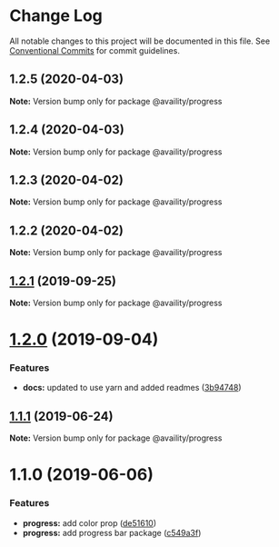 # Change Log

All notable changes to this project will be documented in this file.
See [Conventional Commits](https://conventionalcommits.org) for commit guidelines.

## 1.2.5 (2020-04-03)

**Note:** Version bump only for package @availity/progress





## 1.2.4 (2020-04-03)

**Note:** Version bump only for package @availity/progress





## 1.2.3 (2020-04-02)

**Note:** Version bump only for package @availity/progress





## 1.2.2 (2020-04-02)

**Note:** Version bump only for package @availity/progress





## [1.2.1](https://github.com/Availity/availity-react/compare/@availity/progress@1.2.0...@availity/progress@1.2.1) (2019-09-25)

**Note:** Version bump only for package @availity/progress





# [1.2.0](https://github.com/Availity/availity-react/compare/@availity/progress@1.1.1...@availity/progress@1.2.0) (2019-09-04)


### Features

* **docs:** updated to use yarn and added readmes ([3b94748](https://github.com/Availity/availity-react/commit/3b94748))





## [1.1.1](https://github.com/Availity/availity-react/compare/@availity/progress@1.1.0...@availity/progress@1.1.1) (2019-06-24)

**Note:** Version bump only for package @availity/progress





# 1.1.0 (2019-06-06)


### Features

* **progress:** add color prop ([de51610](https://github.com/Availity/availity-react/commit/de51610))
* **progress:** add progress bar package ([c549a3f](https://github.com/Availity/availity-react/commit/c549a3f))
